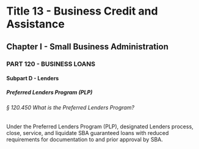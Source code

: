 
# Title 13 - Business Credit and Assistance
## Chapter I - Small Business Administration
### PART 120 - BUSINESS LOANS
#### Subpart D - Lenders
##### Preferred Lenders Program (PLP)
###### § 120.450 What is the Preferred Lenders Program?

Under the Preferred Lenders Program (PLP), designated Lenders process, close, service, and liquidate SBA guaranteed loans with reduced requirements for documentation to and prior approval by SBA.
